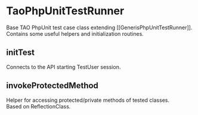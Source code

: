 <!--
parent:
    title: Guidelines
author:
    - 'Konstantin Sasim'
created_at: '2015-07-02 10:25:23'
updated_at: '2015-07-02 10:25:23'
tags:
    - Guidelines
-->

TaoPhpUnitTestRunner
====================

Base TAO PhpUnit test case class extending [[GenerisPhpUnitTestRunner]]. Contains some useful helpers and initialization routines.

initTest
--------

Connects to the API starting TestUser session.

invokeProtectedMethod
---------------------

Helper for accessing protected/private methods of tested classes.\
Based on ReflectionClass.

